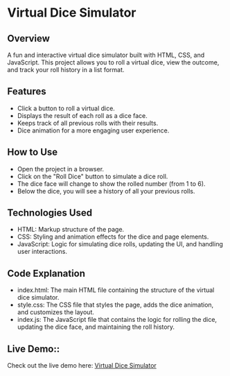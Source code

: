 # Virtual Dice Simulator

## Overview
A fun and interactive virtual dice simulator built with HTML, CSS, and JavaScript. This project allows you to roll a virtual dice, view the outcome, and track your roll history in a list format.

## Features

- Click a button to roll a virtual dice.
- Displays the result of each roll as a dice face.
- Keeps track of all previous rolls with their results.
- Dice animation for a more engaging user experience.

## How to Use
-  Open the project in a browser.
-  Click on the "Roll Dice" button to simulate a dice roll.
-  The dice face will change to show the rolled number (from 1 to 6).
-  Below the dice, you will see a history of all your previous rolls.


## Technologies Used
- HTML: Markup structure of the page.
- CSS: Styling and animation effects for the dice and page elements.
- JavaScript: Logic for simulating dice rolls, updating the UI, and handling user interactions.

## Code Explanation
- index.html: The main HTML file containing the structure of the virtual dice simulator.
- style.css: The CSS file that styles the page, adds the dice animation, and customizes the layout.
- index.js: The JavaScript file that contains the logic for rolling the dice, updating the dice face, and maintaining the roll history.


## Live Demo::

Check out the live demo here: [Virtual Dice Simulator](https://virtual-dice-simulator.vercel.app/)
